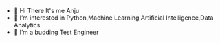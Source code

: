 - 👋 Hi There It's me Anju
- 👀 I’m interested in Python,Machine Learning,Artificial Intelligence,Data Analytics
- 🌱 I’m a budding Test Engineer

<!---
Anju-M31/Anju-M31 is a ✨ special ✨ repository because its `README.md` (this file) appears on your GitHub profile.
You can click the Preview link to take a look at your changes.
--->
